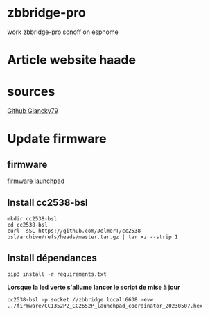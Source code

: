 # zbbridge-pro
work zbbridge-pro sonoff on esphome

# Article website haade

# sources

[Github Giancky79](https://github.com/Giancky79/ZB-Bridge-P)

# Update firmware

## firmware
[firmware launchpad](https://github.com/Koenkk/Z-Stack-firmware/blob/master/coordinator/Z-Stack_3.x.0/bin/CC1352P2_CC2652P_launchpad_coordinator_20230507.zip)

## Install cc2538-bsl

```
mkdir cc2538-bsl
cd cc2538-bsl
curl -sSL https://github.com/JelmerT/cc2538-bsl/archive/refs/heads/master.tar.gz | tar xz --strip 1
```
## Install dépendances

```
pip3 install -r requirements.txt
```

**Lorsque la led verte s'allume lancer le script de mise à jour**

```
cc2538-bsl -p socket://zbbridge.local:6638 -evw ../firmware/CC1352P2_CC2652P_launchpad_coordinator_20230507.hex
```
